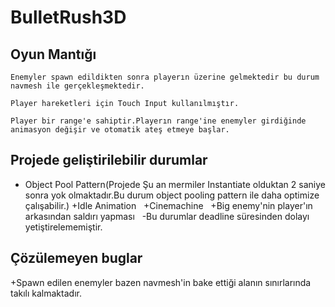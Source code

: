 # BulletRush3D


## Oyun Mantığı
```
Enemyler spawn edildikten sonra playerın üzerine gelmektedir bu durum navmesh ile gerçekleşmektedir.
```
```
Player hareketleri için Touch Input kullanılmıştır.
```

```
Player bir range'e sahiptir.Playerın range'ine enemyler girdiğinde animasyon değişir ve otomatik ateş etmeye başlar.
```


## Projede geliştirilebilir durumlar 

- Object Pool Pattern(Projede Şu an mermiler Instantiate olduktan 2 saniye sonra yok olmaktadır.Bu durum object pooling pattern ile daha optimize çalışabilir.)
+Idle Animation &nbsp;
+Cinemachine &nbsp;
+Big enemy'nin player'ın arkasından saldırı yapması &nbsp;
-Bu durumlar deadline süresinden dolayı yetiştirelememiştir.

## Çözülemeyen buglar

+Spawn edilen enemyler bazen navmesh'in bake ettiği alanın sınırlarında takılı kalmaktadır.

